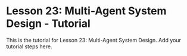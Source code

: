 # Lesson 23: Multi-Agent System Design - Tutorial

This is the tutorial for Lesson 23: Multi-Agent System Design. Add your tutorial steps here.
